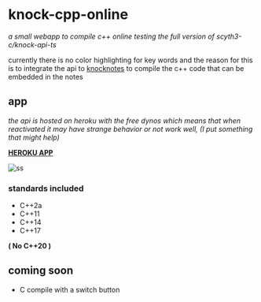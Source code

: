 # knock-cpp-online
_a small webapp to compile c++ online testing the full version of scyth3-c/knock-api-ts_

currently there is no color highlighting for key words and the reason for this is to integrate the api to [knocknotes](https://github.com/scyth3-c/vue-conponents)
to compile the c++ code that can be embedded in the notes



## app

_the api is hosted on heroku with the free dynos which means that when reactivated it may have strange behavior or not work well, (I put something that might help)_

[**HEROKU APP**](https://knock-cpp.herokuapp.com/)

![ss](https://user-images.githubusercontent.com/52190352/147302115-3cd5bb80-a738-4e80-9a91-75d2e171e29c.png)


### standards included 
 - C++2a
 - C++11
 - C++14
 - C++17

**( No C++20 )**

## coming soon

- C compile with a switch button


